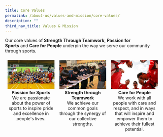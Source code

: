 ```yaml
---
title: Core Values
permalink: /about-us/values-and-mission/core-values/
description: ""
third_nav_title: Values & Mission
---
```

Our core values of **Strength Through Teamwork**, **Passion for Sports** and **Care for People** underpin the way we serve our community through sports.

<div style="display: flex; align-items: stretch;">
<div style="text-align: center; margin: 8px; flex: 1;">
<img src="/images/About%20Us/Values%20&%20Mission/Core%20Values/Sport%20Singapore%20at%20Inter%20House%20Sports%20Comp.jpeg" alt="Passion for Sports" style="" />
	<b>Passion for Sports</b>
	<br />
	We are passionate about the power of sports to inspire pride and excellence in people's lives.
</div> 
<div style="text-align: center; margin: 8px; flex: 1;">
	<img src="/images/About%20Us/Values%20&%20Mission/Core%20Values/teamwork.jpeg" alt="Strength through Teamwork" />
	<b>Strength through Teamwork</b>
	<br />
	We achieve our common goals through the synergy of our collective strengths.
</div> 
	<div style="text-align: center; margin: 8px; flex: 1;">
	<img src="/images/About%20Us/Values%20&%20Mission/Core%20Values/people.jpeg" alt="Care for People"  />
		<b>Care for People</b>
	<br />
	We work with all people with care and respect, and in ways that will inspire and empower them to achieve their fullest potential.
</div> 
</div>